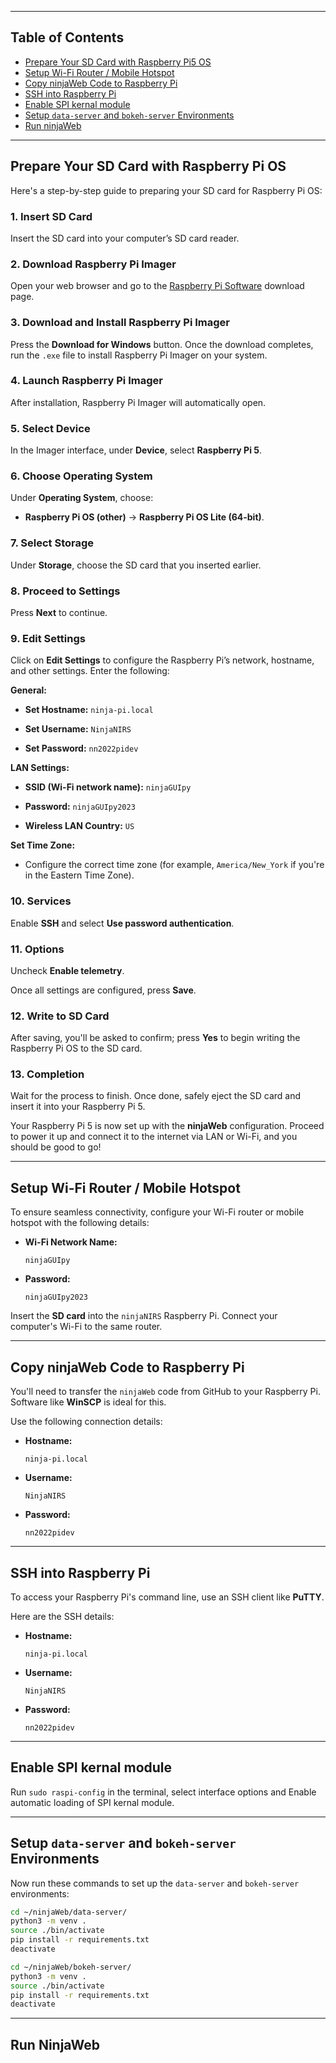 
---

## Table of Contents

* [Prepare Your SD Card with Raspberry Pi5 OS](#prepare-your-sd-card-with-raspberry-pi-os)
* [Setup Wi-Fi Router / Mobile Hotspot](#setup-wi-fi-router--mobile-hotspot)
* [Copy ninjaWeb Code to Raspberry Pi](#copy-ninjaweb-code-to-raspberry-pi)
* [SSH into Raspberry Pi](#ssh-into-raspberry-pi)
* [Enable SPI kernal module](#Enable-SPI-kernal-module)
* [Setup `data-server` and `bokeh-server` Environments](#Setup-data-server-and-bokeh-server-Environments)
* [Run ninjaWeb](#Run-NinjaWeb)

---

## Prepare Your SD Card with Raspberry Pi OS

Here's a step-by-step guide to preparing your SD card for Raspberry Pi OS:

### 1. Insert SD Card

Insert the SD card into your computer’s SD card reader.

### 2. Download Raspberry Pi Imager

Open your web browser and go to the [Raspberry Pi Software](https://www.raspberrypi.com/software/) download page.

### 3. Download and Install Raspberry Pi Imager

Press the **Download for Windows** button. Once the download completes, run the `.exe` file to install Raspberry Pi Imager on your system.

### 4. Launch Raspberry Pi Imager

After installation, Raspberry Pi Imager will automatically open.

### 5. Select Device

In the Imager interface, under **Device**, select **Raspberry Pi 5**.

### 6. Choose Operating System

Under **Operating System**, choose:

* **Raspberry Pi OS (other)** $\rightarrow$ **Raspberry Pi OS Lite (64-bit)**.

### 7. Select Storage

Under **Storage**, choose the SD card that you inserted earlier.

### 8. Proceed to Settings

Press **Next** to continue.

### 9. Edit Settings

Click on **Edit Settings** to configure the Raspberry Pi’s network, hostname, and other settings. Enter the following:

**General:**

* **Set Hostname:** `ninja-pi.local`

* **Set Username:** `NinjaNIRS`

* **Set Password:** `nn2022pidev`

**LAN Settings:**

* **SSID (Wi-Fi network name):** `ninjaGUIpy`

* **Password:** `ninjaGUIpy2023`

* **Wireless LAN Country:** `US`

**Set Time Zone:**

* Configure the correct time zone (for example, `America/New_York` if you're in the Eastern Time Zone).

### 10. Services

Enable **SSH** and select **Use password authentication**.

### 11. Options

Uncheck **Enable telemetry**.

Once all settings are configured, press **Save**.

### 12. Write to SD Card

After saving, you'll be asked to confirm; press **Yes** to begin writing the Raspberry Pi OS to the SD card.

### 13. Completion

Wait for the process to finish. Once done, safely eject the SD card and insert it into your Raspberry Pi 5.

Your Raspberry Pi 5 is now set up with the **ninjaWeb** configuration. Proceed to power it up and connect it to the internet via LAN or Wi-Fi, and you should be good to go!

---

## Setup Wi-Fi Router / Mobile Hotspot

To ensure seamless connectivity, configure your Wi-Fi router or mobile hotspot with the following details:

* **Wi-Fi Network Name:**
    ```
    ninjaGUIpy
    ```
* **Password:**
    ```
    ninjaGUIpy2023
    ```

Insert the **SD card** into the `ninjaNIRS` Raspberry Pi. Connect your computer's Wi-Fi to the same router.

---

## Copy ninjaWeb Code to Raspberry Pi

You'll need to transfer the `ninjaWeb` code from GitHub to your Raspberry Pi. Software like **WinSCP** is ideal for this.

Use the following connection details:

* **Hostname:**
    ```
    ninja-pi.local
    ```
* **Username:**
    ```
    NinjaNIRS
    ```
* **Password:**
    ```
    nn2022pidev
    ```

---

## SSH into Raspberry Pi

To access your Raspberry Pi's command line, use an SSH client like **PuTTY**.

Here are the SSH details:

* **Hostname:**
    ```
    ninja-pi.local
    ```
* **Username:**
    ```
    NinjaNIRS
    ```
* **Password:**
    ```
    nn2022pidev
    ```

---

## Enable SPI kernal module

Run ```sudo raspi-config``` in the terminal, select interface options and Enable automatic loading of SPI kernal module.

---

## Setup `data-server` and `bokeh-server` Environments

Now run these commands to set up the `data-server` and `bokeh-server` environments:

```bash
cd ~/ninjaWeb/data-server/
python3 -m venv .
source ./bin/activate
pip install -r requirements.txt
deactivate

cd ~/ninjaWeb/bokeh-server/
python3 -m venv .
source ./bin/activate
pip install -r requirements.txt
deactivate
```

---

## Run NinjaWeb

